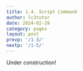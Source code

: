 ```yaml
---
title: 1.4. Script Command
author: lc3tutor
date: 2024-02-29
category: pages
layout: post
prevp: '/1-3/'
nextp: '/1-5/'
---
```


Under construction!

